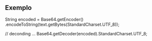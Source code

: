 ## Exemplo

String encoded = Base64.getEncoder()
.encodeToString(text.getBytes(StandardCharset.UTF_8));

// deconding
... Base64.getDecoder(encoded).StandardCharset.UTF_8;
